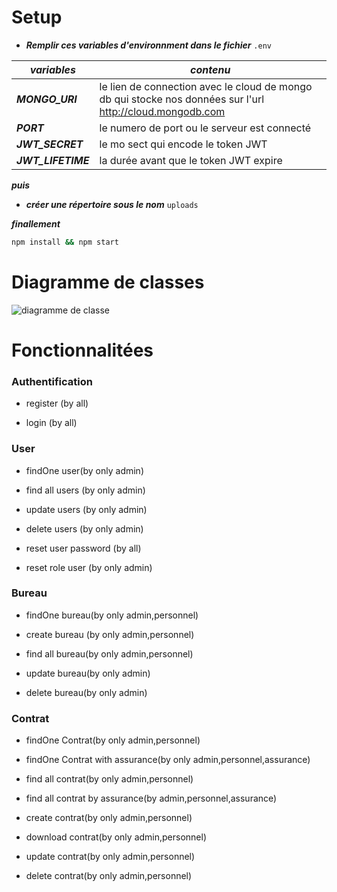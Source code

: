# Setup
- ***Remplir ces variables d'environnment dans le fichier***  ```.env``` 

***variables***  | ***contenu***
------------- | -------------
***MONGO_URI***  | le lien de connection avec le cloud de mongo db qui stocke nos données sur l'url  http://cloud.mongodb.com 
***PORT***  | le numero de port ou le serveur est connecté
***JWT_SECRET***  | le mo sect qui encode le token JWT
***JWT_LIFETIME***  | la durée avant que le token JWT expire

***puis*** 

- ***créer une répertoire sous le nom***  ```uploads``` 

***finallement*** 

```bash
npm install && npm start
```

# Diagramme de classes 
![diagramme de classe](https://user-images.githubusercontent.com/73405867/185502797-39e218dd-4a46-42f4-be98-0eb6fe8d2d84.png)

# Fonctionnalitées 

### Authentification

- register (by all)

- login (by all)

### User

- findOne user(by only admin)

- find all users (by only admin)

- update users (by only admin)

- delete users (by only admin)

- reset user password (by all)

- reset role user (by only admin)

### Bureau

- findOne bureau(by only admin,personnel)

- create bureau (by only admin,personnel)

- find all bureau(by only admin,personnel)

- update bureau(by only admin)

- delete bureau(by only admin)

### Contrat

- findOne Contrat(by only admin,personnel)

- findOne Contrat with assurance(by only admin,personnel,assurance)

- find all contrat(by only admin,personnel)

- find all contrat by assurance(by admin,personnel,assurance)

- create contrat(by only admin,personnel)

- download contrat(by only admin,personnel)

- update contrat(by only admin,personnel)

- delete contrat(by only admin,personnel)



